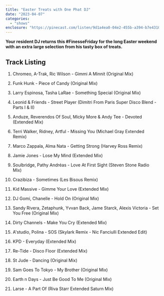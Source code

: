 ```yaml
---
title: "Easter Treats with One Phat DJ"
date: "2023-04-07"
categories: 
  - "shows"
enclosure: "https://pinecast.com/listen/9d1a4ea0-04e2-455b-a394-b7e4310ea3e2.mp3 102817701 audio/mpeg "
---
```


**Your resident DJ returns this #FinesseFriday for the long Easter weekend with an extra large selection from his tasty box of treats.**

## Track Listing

1. Chromeo, A-Trak, Ric Wilson - Gimmi A Minnit (Original Mix)

3. Funk Hunk - Piece of Candy (Original Mix)

5. Larry Espinosa, Tasha LaRae - Something Special (Original Mix)

7. Leonid & Friends - Street Player (Dimitri From Paris Super Disco Blend - Parts I & II)

9. Anduze, Reverendos Of Soul, Micky More & Andy Tee - Devoted (Extended Mix)

11. Terri Walker, Ridney, Artful - Missing You (Michael Gray Extended Remix)

13. Marco Zappala, Alma Nata - Getting Strong (Harvey Ross Remix)

15. Jamie Jones - Lose My Mind (Extended Mix)

17. Soulbridge, Pathy Andréas - Love At First Sight (Steven Stone Radio Mix)

19. Crazibiza - Sometimes (Les Bisous Remix)

21. Kid Massive - Gimme Your Love (Extended Mix)

23. DJ Gomi, Chanelle - Hold On (Original Mix)

25. Sandy Rivera, Zetaphunk, Yvvan Back, Jame Starck, Alexis Victoria - Set You Free (Original Mix)

27. Dirty Channels - Make You Cry (Extended Mix)

29. A'studio, Polina - SOS (Skylark Remix - Nic Fanciulli Extended Edit)

31. KPD - Everyday (Extended Mix)

33. Re-Tide - Disco Floor (Extended Mix)

35. St Jude - Dancing (Original Mix)

37. Sam Goes To Tokyo - My Brother (Original Mix)

39. Earth n Days - Just Be Good To Me (Original Mix)

41. Larse - A Part Of (Riva Starr Extended Saturn Mix)
